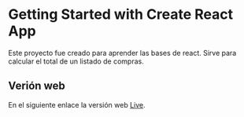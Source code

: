 # Getting Started with Create React App

Este proyecto fue creado para aprender las bases de react.
Sirve para calcular el total de un listado de compras.

## Verión web

En el siguiente enlace la versión web [Live](https://github.com/felcadev).